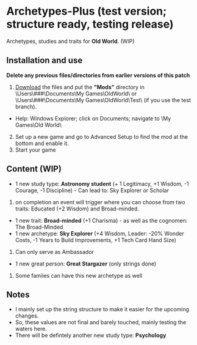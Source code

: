 # Archetypes-Plus (test version; structure ready, testing release)
Archetypes, studies and traits for **Old World**. (WIP)

## Installation and use

**Delete any previous files/directories from earlier versions of this patch**
1. [Download](https://github.com/ShadowDuke/OW_Archetypes-Plus/archive/master.zip) the files and put the **"Mods"** directory in \Users\\###\Documents\My Games\OldWorld\ or \Users\\###\Documents\My Games\OldWorld\Test\ (if you use the test branch).
- Help: Windows Explorer; click on Documents; navigate to \My Games\Old World\
2. Set up a new game and go to Advanced Setup to find the mod at the bottom and enable it. 
3. Start your game


## Content (WIP)

- 1 new study type: **Astronomy student** (+ 1 Legitimacy, +1 Wisdom, -1 Courage, -1 Discipline) - Can lead to: Sky Explorer or Scholar
1. on completion an event will trigger where you can choose from two traits: Educated (+2 Wisdom) and Broad-minded.
- 1 new trait: **Broad-minded** (+1 Charisma) - as well as the cognomen: The Broad-Minded
- 1 new archetype: **Sky Explorer** (+4 Wisdom, Leader: -20% Wonder Costs, -1 Years to Build Improvements, +1 Tech Card Hand Size)
1. Can only serve as Ambassador
- 1 new great person: **Great Stargazer** (only strings done)
1. Some famiies can have this new archetype as well


## Notes
- I mainly set up the string structure to make it easier for the upcoming changes.
- So, these values are not final and barely touched, mainly testing the waters here.
- There will be defintely  another new study type: **Psychology**
